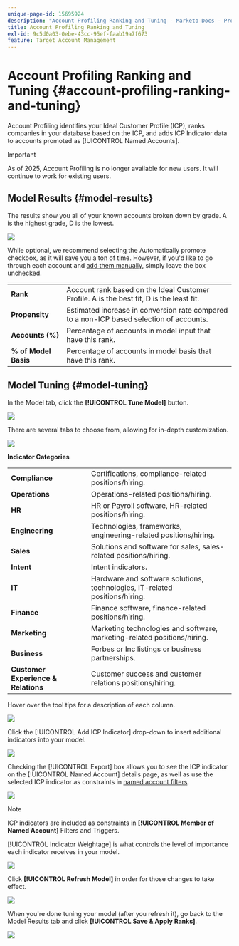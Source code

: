 ```yaml
---
unique-page-id: 15695924
description: "Account Profiling Ranking and Tuning - Marketo Docs - Product Documentation"
title: Account Profiling Ranking and Tuning
exl-id: 9c5d0a03-0ebe-43cc-95ef-faab19a7f673
feature: Target Account Management
---
```

# Account Profiling Ranking and Tuning {#account-profiling-ranking-and-tuning}

Account Profiling identifies your Ideal Customer Profile (ICP), ranks companies in your database based on the ICP, and adds ICP Indicator data to accounts promoted as [!UICONTROL Named Accounts].

>[!IMPORTANT]
>
>As of 2025, Account Profiling is no longer available for new users. It will continue to work for existing users.

## Model Results {#model-results}

The results show you all of your known accounts broken down by grade. A is the highest grade, D is the lowest.

![](assets/results.png)

While optional, we recommend selecting the Automatically promote checkbox, as it will save you a ton of time. However, if you'd like to go through each account and [add them manually](/help/marketo/product-docs/target-account-management/target/named-accounts/discover-accounts.md#discover-crm-accounts), simply leave the box unchecked.

<table>
 <tbody>
  <tr>
   <td><strong><span class="uicontrol">Rank</span></strong></td>
   <td>
    <div>
      Account rank based on the Ideal Customer Profile. A is the best fit, D is the least fit.
    </div></td>
  </tr>
  <tr>
   <td><strong><span class="uicontrol">Propensity</span></strong></td>
   <td>
    <div>
      Estimated increase in conversion rate compared to a non-ICP based selection of accounts.
    </div></td>
  </tr>
  <tr>
   <td><strong><span class="uicontrol">Accounts (%)</span></strong></td>
   <td>
    <div>
      Percentage of accounts in model input that have this rank.
    </div></td>
  </tr>
  <tr>
   <td><strong><span class="uicontrol">% of Model Basis</span></strong></td>
   <td>
    <div>
      Percentage of accounts in model basis that have this rank.
    </div></td>
  </tr>
 </tbody>
</table>

## Model Tuning {#model-tuning}

In the Model tab, click the **[!UICONTROL Tune Model]** button.

![](assets/two.png)

There are several tabs to choose from, allowing for in-depth customization.

![](assets/tuning-page.png)

**Indicator Categories**

<table>
 <tbody>
  <tr>
   <td><strong><span class="uicontrol">Compliance</span></strong></td>
   <td>
    <div>
      Certifications, compliance-related positions/hiring.
    </div></td>
  </tr>
  <tr>
   <td><strong><span class="uicontrol">Operations</span></strong></td>
   <td>
    <div>
      Operations-related positions/hiring.
    </div></td>
  </tr>
  <tr>
   <td><strong><span class="uicontrol">HR</span></strong></td>
   <td>
    <div>
      HR or Payroll software, HR-related positions/hiring.
    </div></td>
  </tr>
  <tr>
   <td><strong><span class="uicontrol">Engineering</span></strong></td>
   <td>
    <div>
      Technologies, frameworks, engineering-related positions/hiring.
    </div></td>
  </tr>
  <tr>
   <td><strong><span class="uicontrol">Sales</span></strong></td>
   <td>
    <div>
      Solutions and software for sales, sales-related positions/hiring.
    </div></td>
  </tr>
  <tr>
   <td><strong><span class="uicontrol">Intent</span></strong></td>
   <td>
    <div>
      Intent indicators.
    </div></td>
  </tr>
  <tr>
   <td><strong><span class="uicontrol">IT</span></strong></td>
   <td>
    <div>
      Hardware and software solutions, technologies, IT-related positions/hiring.
    </div></td>
  </tr>
  <tr>
   <td><strong><span class="uicontrol">Finance</span></strong></td>
   <td>
    <div>
      Finance software, finance-related positions/hiring.
    </div></td>
  </tr>
  <tr>
   <td><strong><span class="uicontrol">Marketing</span></strong></td>
   <td>
    <div>
      Marketing technologies and software, marketing-related positions/hiring.
    </div></td>
  </tr>
  <tr>
   <td><strong><span class="uicontrol">Business</span></strong></td>
   <td>
    <div>
      Forbes or Inc listings or business partnerships.
    </div></td>
  </tr>
  <tr>
   <td><strong><span class="uicontrol">Customer Experience & Relations</span></strong></td>
   <td>
    <div>
      Customer success and customer relations positions/hiring.
    </div></td>
  </tr>
 </tbody>
</table>

Hover over the tool tips for a description of each column.

![](assets/tool-tip.png)

Click the [!UICONTROL Add ICP Indicator] drop-down to insert additional indicators into your model.

![](assets/add-icp.png)

Checking the [!UICONTROL Export] box allows you to see the ICP indicator on the [!UICONTROL Named Account] details page, as well as use the selected ICP indicator as constraints in [named account filters](/help/marketo/product-docs/target-account-management/engage/account-filters.md).

![](assets/export.png)

>[!NOTE]
>
>ICP indicators are included as constraints in **[!UICONTROL Member of Named Account]** Filters and Triggers.

[!UICONTROL Indicator Weightage] is what controls the level of importance each indicator receives in your model.

![](assets/weightage.png)

Click **[!UICONTROL Refresh Model]** in order for those changes to take effect.

![](assets/refresh-button.png)

When you're done tuning your model (after you refresh it), go back to the Model Results tab and click **[!UICONTROL Save & Apply Ranks]**.

![](assets/ranks.png)
